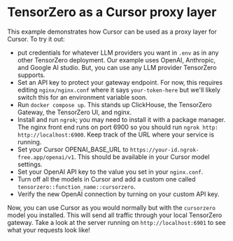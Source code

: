 # TensorZero as a Cursor proxy layer

This example demonstrates how Cursor can be used as a proxy layer for Cursor. To try it out:

- put credentials for whatever LLM providers you want in `.env` as in any other TensorZero deployment. Our example uses OpenAI, Anthropic, and Google AI studio. But, you can use any LLM provider TensorZero supports.
- Set an API key to protect your gateway endpoint. For now, this requires editing `nginx/nginx.conf` where it says `your-token-here` but we'll likely switch this for an environment variable soon.
- Run `docker compose up`. This stands up ClickHouse, the TensorZero Gateway, the TensorZero UI, and nginx.
- Install and run `ngrok`; you may need to install it with a package manager. The nginx front end runs on port 6900 so you should run `ngrok http: http://localhost:6900`. Keep track of the URL where your service is running.
- Set your Cursor OPENAI_BASE_URL to `https://your-id.ngrok-free.app/openai/v1`. This should be available in your Cursor model settings.
- Set your OpenAI API key to the value you set in your `nginx.conf`.
- Turn off all the models in Cursor and add a custom one called `tensorzero::function_name::cursorzero`.
- Verify the new OpenAI connection by turning on your custom API key.

Now, you can use Cursor as you would normally but with the `cursorzero` model you installed.
This will send all traffic through your local TensorZero gateway.
Take a look at the server running on `http://localhost:6901` to see what your requests look like!
